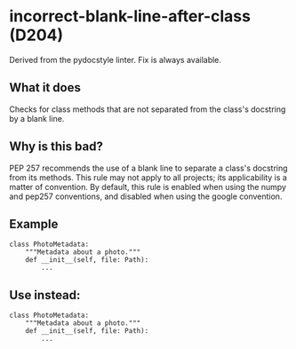 # incorrect-blank-line-after-class (D204)
Derived from the pydocstyle linter.
Fix is always available.
## What it does
Checks for class methods that are not separated from the class's docstring
by a blank line.
## Why is this bad?
PEP 257 recommends the use of a blank line to separate a class's
docstring from its methods.
This rule may not apply to all projects; its applicability is a matter of
convention. By default, this rule is enabled when using the numpy and pep257
conventions, and disabled when using the google convention.
## Example
```
class PhotoMetadata:
    """Metadata about a photo."""
    def __init__(self, file: Path):
        ...
```
## Use instead:
```
class PhotoMetadata:
    """Metadata about a photo."""
    def __init__(self, file: Path):
        ...
```